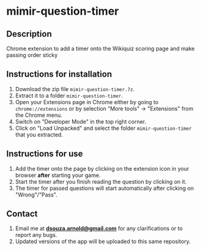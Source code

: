 # mimir-question-timer

## Description
Chrome extension to add a timer onto the Wikiquiz scoring page and make passing order sticky

## Instructions for installation
1. Download the zip file `mimir-question-timer.7z`.
2. Extract it to a folder `mimir-question-timer`.
3. Open your Extensions page in Chrome either by going to `chrome://extensions` or by selection "More tools" -> "Extensions" from the Chrome menu.
4. Switch on "Developer Mode" in the top right corner.
5. Click on "Load Unpacked" and select the folder `mimir-question-timer` that you extracted.

## Instructions for use
1. Add the timer onto the page by clicking on the extension icon in your browser **after** starting your game.
2. Start the timer after you finish reading the question by clicking on it.
3. The timer for passed questions will start automatically after clicking on "Wrong"/"Pass".

## Contact
1. Email me at **dsouza.arnold@gmail.com** for any clarifications or to report any bugs.
2. Updated versions of the app will be uploaded to this same repository.